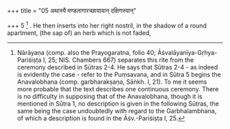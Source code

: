 +++
title = "05 अथास्यै मण्डलागारच्छायायान् दक्षिणस्यान्"

+++
5 [^3] . He then inserts into her right nostril, in the shadow of a round apartment, (the sap of) an herb which is not faded,


[^3]:  Nārāyaṇa (comp. also the Prayogaratna, folio 40; Āśvalāyanīya-Gṛhya-Pariśiṣṭa I, 25; NIS. Chambers 667) separates this rite from the ceremony described in Sūtras 2-4. He says that Sūtras 2-4 - as indeed is evidently the case - refer to the Puṃsavana, and in Sūtra 5 begins the Anavalobhana (comp. garbharakṣaṇa, Sāṅkh. I, 21). To me it seems more probable that the text describes one continuous ceremony. There is no difficulty in supposing that of the Anavalobhana, though it is mentioned in Sūtra 1, no description is given in the following Sūtras, the same being the case undoubtedly with regard to the Garbhalambhana, of which a description is found in the Āśv.-Pariśiṣṭa I, 25.
